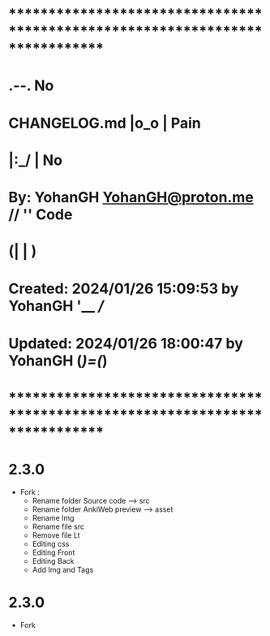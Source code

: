 # **************************************************************************** #
#                                                                              #
#                                                         .--.    No           #
#    CHANGELOG.md                                        |o_o |    Pain        #
#                                                        |:_/ |     No         #
#    By: YohanGH <YohanGH@proton.me>                    //    ''     Code      #
#                                                      (|     | )              #
#    Created: 2024/01/26 15:09:53 by YohanGH           '__   _/_               #
#    Updated: 2024/01/26 18:00:47 by YohanGH          (___)=(___)              #
#                                                                              #
# **************************************************************************** #

# 2.3.0

- Fork : 
    - Rename folder Source code --> src
    - Rename folder AnkiWeb preview --> asset
    - Rename Img
    - Rename file src
    - Remove file Lt
    - Editing css
    - Editing Front
    - Editing Back
	- Add Img and Tags

# 2.3.0

- Fork
